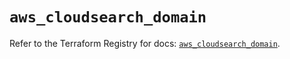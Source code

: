 # `aws_cloudsearch_domain`

Refer to the Terraform Registry for docs: [`aws_cloudsearch_domain`](https://registry.terraform.io/providers/hashicorp/aws/5.58.0/docs/resources/cloudsearch_domain).
